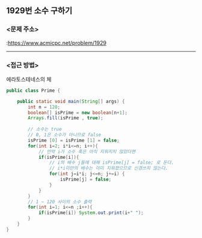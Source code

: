 ## 1929번 소수 구하기


### <문제 주소>
:https://www.acmicpc.net/problem/1929

---

### <접근 방법>
에라토스테네스의 체

```java
public class Prime {

	public static void main(String[] args) {
		int n = 120;
		boolean[] isPrime = new boolean[n+1];
		Arrays.fill(isPrime , true);
        
		// 소수는 true
		// 0, 1은 소수가 아니므로 false
		isPrime [0] = isPrime [1] = false;
		for(int i=2; i*i<=n; i++){
			// 만약 i가 소수 혹은 아직 지워지지 않았다면
			if(isPrime[i]){
				// i의 배수 j들에 대해 isPrime[j] = false; 로 둔다.
				// i*i미만의 배수는 이미 지워졌으므로 신경쓰지 않는다.
				for(int j=i*i; j<=n; j+=i) {
					isPrime[j] = false;                
				}
			}        
		}    
		// 1 ~ 120 사이의 소수 출력
		for(int i=1; i<=n ;i++){
			if(isPrime[i]) System.out.print(i+" ");        
		}
	}
}
```
